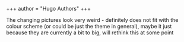 +++
author = "Hugo Authors"
+++

The changing pictures look very weird - definitely does not fit with the colour scheme (or could be just the theme in general), maybe it just because they are currently a bit to big, will rethink this at some point


